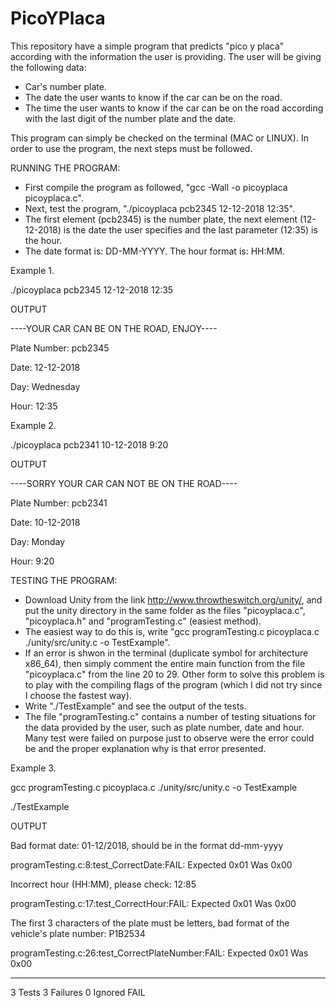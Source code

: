 # PicoYPlaca

This repository have a simple program that predicts "pico y placa" according with the information the user is providing. 
The user will be giving the following data:
  * Car's number plate.
  * The date the user wants to know if the car can be on the road.
  * The time the user wants to know if the car can be on the road according with the last digit of the number plate and the       date.
  
This program can simply be checked on the terminal (MAC or LINUX). 
In order to use the program, the next steps must be followed.

RUNNING THE PROGRAM:
  * First compile the program as followed, "gcc -Wall -o picoyplaca picoyplaca.c".
  * Next, test the program, "./picoyplaca pcb2345 12-12-2018 12:35".
  * The first element (pcb2345) is the number plate, the next element (12-12-2018) is the date the user specifies and the last     parameter (12:35) is the hour. 
  * The date format is: DD-MM-YYYY. The hour format is: HH:MM.
  
Example 1.

  ./picoyplaca pcb2345 12-12-2018 12:35
  
  OUTPUT
  
  ----YOUR CAR CAN BE ON THE ROAD, ENJOY----
  
  Plate Number: pcb2345
  
  Date: 12-12-2018
  
  Day: Wednesday
  
  Hour: 12:35
  
Example 2.

  ./picoyplaca pcb2341 10-12-2018 9:20
  
  OUTPUT
  
  ----SORRY YOUR CAR CAN NOT BE ON THE ROAD----
  
  Plate Number: pcb2341
  
  Date: 10-12-2018
  
  Day: Monday
  
  Hour: 9:20
  
  
  
TESTING THE PROGRAM:
  * Download Unity from the link http://www.throwtheswitch.org/unity/, and put the unity directory in the same folder as the       files "picoyplaca.c", "picoyplaca.h" and "programTesting.c" (easiest method).
  * The easiest way to do this is, write "gcc programTesting.c picoyplaca.c ./unity/src/unity.c -o TestExample".
  * If an error is shwon in the terminal (duplicate symbol for architecture x86_64), then simply comment the entire main           function from the file "picoyplaca.c" from the line 20 to 29. Other form to solve this problem is to play with the             compiling flags of the program (which I did not try since I choose the fastest way).
  * Write "./TestExample" and see the output of the tests. 
  * The file "programTesting.c" contains a number of testing situations for the data provided by the user, such as plate           number, date and hour. Many test were failed on purpose just to observe were the error could be and the proper explanation     why is that error presented. 
  
Example 3.

  gcc programTesting.c picoyplaca.c ./unity/src/unity.c -o TestExample
  
  ./TestExample
  
  OUTPUT
  
  Bad format date: 01-12/2018, should be in the format dd-mm-yyyy
  
  programTesting.c:8:test_CorrectDate:FAIL: Expected 0x01 Was 0x00
  
  Incorrect hour (HH:MM), please check: 12:85
  
  programTesting.c:17:test_CorrectHour:FAIL: Expected 0x01 Was 0x00
  
  The first 3 characters of the plate must be letters, bad format of the vehicle's plate number: P1B2534
  
  programTesting.c:26:test_CorrectPlateNumber:FAIL: Expected 0x01 Was 0x00

  -----------------------
  3 Tests 3 Failures 0 Ignored 
  FAIL



